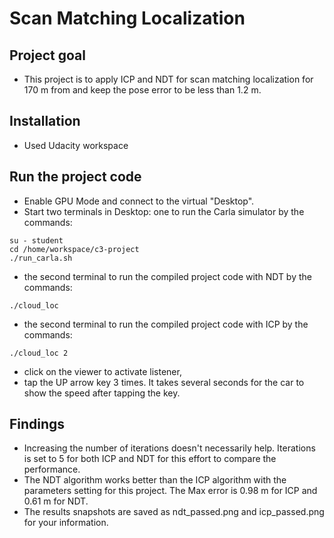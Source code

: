 # Scan Matching Localization

## Project goal
- This project is to apply ICP and NDT for scan matching localization for 170 m from and keep the pose error to be less than 1.2 m. 

## Installation
- Used Udacity workspace 

## Run the project code

- Enable GPU Mode and connect to the virtual "Desktop". 
- Start two terminals in Desktop: one to run the Carla simulator by the commands:
```
su - student 
cd /home/workspace/c3-project
./run_carla.sh
```
- the second terminal to run the compiled project code with NDT by the commands:
```
./cloud_loc
```
- the second terminal to run the compiled project code with ICP by the commands:
```
./cloud_loc 2
```

- click on the viewer to activate listener, 
- tap the UP arrow key 3 times. It takes several seconds for the car to show the speed after tapping the key.

## Findings
- Increasing the number of iterations doesn't necessarily help. Iterations is set to 5 for both ICP and NDT for this effort to compare the performance.
- The NDT algorithm works better than the ICP algorithm with the parameters setting for this project. The Max error is 0.98 m for ICP and 0.61 m for NDT.
- The results snapshots are saved as ndt_passed.png and icp_passed.png for your information.

